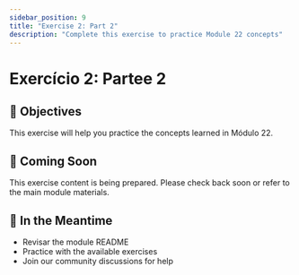 ```yaml
---
sidebar_position: 9
title: "Exercise 2: Part 2"
description: "Complete this exercise to practice Module 22 concepts"
---
```


# Exercício 2: Partee 2

## 🎯 Objectives

This exercise will help you practice the concepts learned in Módulo 22.

## 📝 Coming Soon

This exercise content is being prepared. Please check back soon or refer to the main module materials.

## 🚀 In the Meantime

- Revisar the module README
- Practice with the available exercises
- Join our community discussions for help

